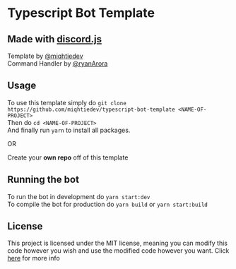 # Typescript Bot Template 
## **Made with [discord.js](https://github.com/discordjs/discord.js/)**

Template by [@miqhtiedev](https://github.com/miqhtiedev) <br>
Command Handler by [@ryanArora](https://github.com/ryanArora)

## Usage
To use this template simply do `git clone https://github.com/miqhtiedev/typescript-bot-template <NAME-OF-PROJECT>`
<br>Then do `cd <NAME-OF-PROJECT>`<br>
And finally run `yarn` to install all packages.

OR

Create your **own repo** off of this template

## Running the bot

To run the bot in development do `yarn start:dev` <br>
To compile the bot for production do `yarn build` or `yarn start:build`

## License 
This project is licensed under the MIT license, meaning you can modify this code however you wish and use the modified code however you want. Click [here](https://github.com/miqhtiedev/typescript-bot-template/blob/master/LICENSE) for more info